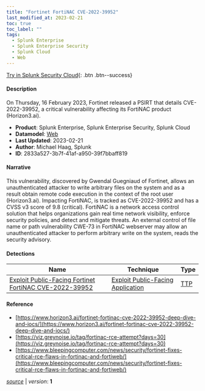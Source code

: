 ```yaml
---
title: "Fortinet FortiNAC CVE-2022-39952"
last_modified_at: 2023-02-21
toc: true
toc_label: ""
tags:
  - Splunk Enterprise
  - Splunk Enterprise Security
  - Splunk Cloud
  - Web
---
```


[Try in Splunk Security Cloud](https://www.splunk.com/en_us/cyber-security.html){: .btn .btn--success}

#### Description

On Thursday, 16 February 2023, Fortinet released a PSIRT that details CVE-2022-39952, a critical vulnerability affecting its FortiNAC product (Horizon3.ai).

- **Product**: Splunk Enterprise, Splunk Enterprise Security, Splunk Cloud
- **Datamodel**: [Web](https://docs.splunk.com/Documentation/CIM/latest/User/Web)
- **Last Updated**: 2023-02-21
- **Author**: Michael Haag, Splunk
- **ID**: 2833a527-3b7f-41af-a950-39f7bbaff819

#### Narrative

This vulnerability, discovered by Gwendal Guegniaud of Fortinet, allows an unauthenticated attacker to write arbitrary files on the system and as a result obtain remote code execution in the context of the root user (Horizon3.ai). Impacting FortiNAC, is tracked as CVE-2022-39952 and has a CVSS v3 score of 9.8 (critical). FortiNAC is a network access control solution that helps organizations gain real time network visibility, enforce security policies, and detect and mitigate threats. An external control of file name or path vulnerability CWE-73 in FortiNAC webserver may allow an unauthenticated attacker to perform arbitrary write on the system, reads the security advisory.

#### Detections

| Name        | Technique   | Type         |
| ----------- | ----------- |--------------|
| [Exploit Public-Facing Fortinet FortiNAC CVE-2022-39952](/web/2038f5c6-5aba-4221-8ae2-ca76e2ca8b97/) | [Exploit Public-Facing Application](/tags/#exploit-public-facing-application) | [TTP](https://github.com/splunk/security_content/wiki/Detection-Analytic-Types) |

#### Reference

* [https://www.horizon3.ai/fortinet-fortinac-cve-2022-39952-deep-dive-and-iocs/](https://www.horizon3.ai/fortinet-fortinac-cve-2022-39952-deep-dive-and-iocs/)
* [https://viz.greynoise.io/tag/fortinac-rce-attempt?days=30](https://viz.greynoise.io/tag/fortinac-rce-attempt?days=30)
* [https://www.bleepingcomputer.com/news/security/fortinet-fixes-critical-rce-flaws-in-fortinac-and-fortiweb/](https://www.bleepingcomputer.com/news/security/fortinet-fixes-critical-rce-flaws-in-fortinac-and-fortiweb/)



[*source*](https://github.com/splunk/security_content/tree/develop/stories/fortinet_fortinac_cve_2022_39952.yml) \| *version*: **1**